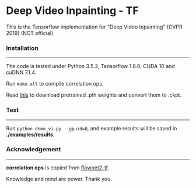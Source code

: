 # Deep Video Inpainting - TF
This is the Tensorflow implementation for "Deep Video Inpainting" (CVPR 2019) (NOT official)

### Installation
---
The code is tested under Python 3.5.2, Tensorflow 1.8.0, CUDA 10 and cuDNN 7.1.4.

Run `make all` to compile correlation ops.

Read [this](./weights/README.md) to download pretrained .pth weights and convert them to .ckpt.

### Test
---
Run `python demo_vi.py --gpuid=0`, and example results will be saved in **./examples/results**.

### Acknowledgement
---
**correlation ops** is copied from <a href="https://github.com/sampepose/flownet2-tf" target="_blank">flownet2-tf</a>.

Knowledge and mind are power. Thank you.

